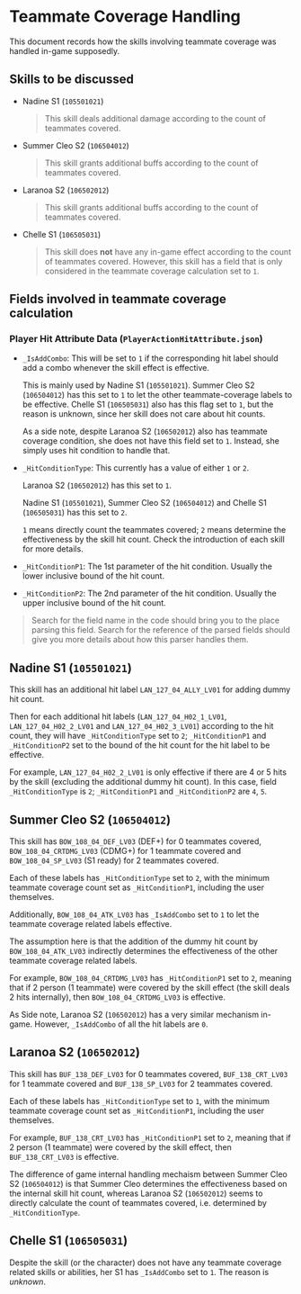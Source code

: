 # Teammate Coverage Handling

This document records how the skills involving teammate coverage was handled in-game supposedly.

## Skills to be discussed

- Nadine S1 (`105501021`)

  > This skill deals additional damage according to the count of teammates covered.

- Summer Cleo S2 (`106504012`)

  > This skill grants additional buffs according to the count of teammates covered.

- Laranoa S2 (`106502012`)

  > This skill grants additional buffs according to the count of teammates covered.

- Chelle S1 (`106505031`)

  > This skill does **not** have any in-game effect according to the count of teammates covered.
  > However, this skill has a field that is only considered in the teammate coverage calculation set to `1`.

## Fields involved in teammate coverage calculation

### Player Hit Attribute Data (`PlayerActionHitAttribute.json`)

- `_IsAddCombo`: This will be set to `1` if the corresponding hit label should add a combo whenever the skill effect is
  effective.

  This is mainly used by Nadine S1 (`105501021`). Summer Cleo S2 (`106504012`) has this set to `1` to let the other
  teammate-coverage labels to be effective. Chelle S1 (`106505031`) also has this flag set to `1`, but the reason is
  unknown, since her skill does not care about hit counts.

  As a side note, despite Laranoa S2 (`106502012`) also has teammate coverage condition, she does not have this field
  set to `1`. Instead, she simply uses hit condition to handle that.

- `_HitConditionType`: This currently has a value of either `1` or `2`.

  Laranoa S2 (`106502012`) has this set to `1`.

  Nadine S1 (`105501021`), Summer Cleo S2 (`106504012`) and Chelle S1 (`106505031`) has this set to `2`.

  `1` means directly count the teammates covered;
  `2` means determine the effectiveness by the skill hit count. Check the introduction of each skill for more details.

- `_HitConditionP1`: The 1st parameter of the hit condition. Usually the lower inclusive bound of the hit count.

- `_HitConditionP2`: The 2nd parameter of the hit condition. Usually the upper inclusive bound of the hit count.

> Search for the field name in the code should bring you to the place parsing this field.
> Search for the reference of the parsed fields should give you more details about how this parser handles them.

## Nadine S1 (`105501021`)

This skill has an additional hit label `LAN_127_04_ALLY_LV01` for adding dummy hit count.

Then for each additional hit labels (`LAN_127_04_H02_1_LV01`, `LAN_127_04_H02_2_LV01` and `LAN_127_04_H02_3_LV01`)
according to the hit count, they will have `_HitConditionType` set to `2`; `_HitConditionP1` and `_HitConditionP2`
set to the bound of the hit count for the hit label to be effective.

For example, `LAN_127_04_H02_2_LV01` is only effective if there are 4 or 5 hits by the skill
(excluding the additional dummy hit count). In this case, field `_HitConditionType` is `2`; `_HitConditionP1`
and `_HitConditionP2` are `4`, `5`.

## Summer Cleo S2 (`106504012`)

This skill has `BOW_108_04_DEF_LV03` (DEF+) for 0 teammates covered,
`BOW_108_04_CRTDMG_LV03` (CDMG+) for 1 teammate covered and `BOW_108_04_SP_LV03` (S1 ready) for 2 teammates covered.

Each of these labels has `_HitConditionType` set to `2`, with the minimum teammate coverage count set
as `_HitConditionP1`, including the user themselves.

Additionally, `BOW_108_04_ATK_LV03` has `_IsAddCombo` set to `1`
to let the teammate coverage related labels effective.

The assumption here is that the addition of the dummy hit count by `BOW_108_04_ATK_LV03`
indirectly determines the effectiveness of the other teammate coverage related labels.

For example, `BOW_108_04_CRTDMG_LV03` has `_HitConditionP1` set to `2`, meaning that if 2 person (1 teammate) were
covered by the skill effect (the skill deals 2 hits internally), then `BOW_108_04_CRTDMG_LV03` is effective.

As Side note, Laranoa S2 (`106502012`) has a very similar mechanism in-game. However, `_IsAddCombo` of all the hit
labels are `0`.

## Laranoa S2 (`106502012`)

This skill has `BUF_138_DEF_LV03` for 0 teammates covered, `BUF_138_CRT_LV03` for 1 teammate covered and
`BUF_138_SP_LV03` for 2 teammates covered.

Each of these labels has `_HitConditionType` set to `1`, with the minimum teammate coverage count set
as `_HitConditionP1`, including the user themselves.

For example, `BUF_138_CRT_LV03` has `_HitConditionP1` set to `2`, meaning that if 2 person (1 teammate) were covered by
the skill effect, then `BUF_138_CRT_LV03` is effective.

The difference of game internal handling mechaism between Summer Cleo S2 (`106504012`) is that Summer Cleo determines
the effectiveness based on the internal skill hit count, whereas Laranoa S2 (`106502012`)
seems to directly calculate the count of teammates covered, i.e. determined by `_HitConditionType`.

## Chelle S1 (`106505031`)

Despite the skill (or the character) does not have any teammate coverage related skills or abilities, her S1
has `_IsAddCombo` set to `1`. The reason is *unknown*.
